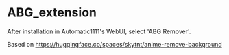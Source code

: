 # ABG_extension

After installation in Automatic1111's WebUI, select 'ABG Remover'.

Based on https://huggingface.co/spaces/skytnt/anime-remove-background
